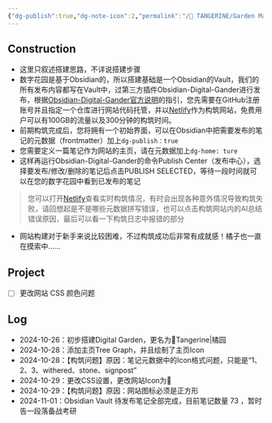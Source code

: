```yaml
---
{"dg-publish":true,"dg-note-icon":2,"permalink":"/🍊 TANGERINE/Garden Management/Construction Process/","dgPassFrontmatter":true,"noteIcon":2,"created":"2024-10-26T20:16:51.000+08:00","updated":"2024-11-01T22:11:14.292+08:00"}
---
```


## Construction
- 这里只叙述搭建思路，不详说搭建步骤
- 数字花园是基于Obsidian的，所以搭建基础是一个Obsidian的Vault，我们的所有发布内容都写在Vault中，过第三方插件Obsidian-Digital-Gander进行发布，根据[Obsidian-Digital-Gander官方说明](https://dg-docs.ole.dev/)的指引，您先需要在GitHub注册账号并且指定一个仓库进行网站代码托管，并以[Netlify](https://app.netlify.com)作为构筑网站，免费用户可以有100GB的流量以及300分钟的构筑时间。
- 前期构筑完成后，您将拥有一个初始界面，可以在Obsidian中把需要发布的笔记的元数据（frontmatter）加上`dg-publish：true`
- 您需要定义一篇笔记作为网站的主页，请在元数据加上`dg-home: ture`
- 这样再运行Obsidian-Digital-Gander的命令Publish Center（发布中心），选择要发布/修改/删除的笔记后点击PUBLISH SELECTED，等待一段时间就可以在您的数字花园中看到已发布的笔记

>您可以打开[Netlify](https://app.netlify.com)查看实时构筑情况，有时会出现各种意外情况导致构筑失败，请回想起是不是哪些元数据拼写错误，也可以点击构筑网站内的AI总结错误原因，最后可以看一下构筑日志中报错的部分

- 网站构建对于新手来说比较困难，不过构筑成功后非常有成就感！橘子也一直在摸索中……
## Project
- [ ] 更改网站 CSS 颜色问题
## Log
- 2024-10-26：初步搭建Digital Garden，更名为🍊Tangerine|橘园
- 2024-10-28：添加主页Tree Graph，并且绘制了主页Icon
- 2024-10-28：【构筑问题】原因：笔记元数据中的Icon格式问题，只能是“1、2、3、withered、stone、signpost”
- 2024-10-29：更改CSS设置，更改网站Icon为🍊
- 2024-10-29：【构筑问题】原因：网站图标必须是正方形
- 2024-11-01：Obsidian Vault 待发布笔记全部完成，目前笔记数量 73 ，暂时告一段落备战考研